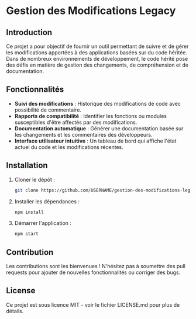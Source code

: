 # Gestion des Modifications Legacy

## Introduction
Ce projet a pour objectif de fournir un outil permettant de suivre et de gérer les modifications apportées à des applications basées sur du code héritée. Dans de nombreux environnements de développement, le code hérité pose des défis en matière de gestion des changements, de compréhension et de documentation.

## Fonctionnalités
- **Suivi des modifications** : Historique des modifications de code avec possibilité de commentaire.
- **Rapports de compatibilité** : Identifier les fonctions ou modules susceptibles d'être affectés par des modifications.
- **Documentation automatique** : Générer une documentation basée sur les changements et les commentaires des développeurs.
- **Interface utilisateur intuitive** : Un tableau de bord qui affiche l'état actuel du code et les modifications récentes.

## Installation
1. Cloner le dépôt : 
   ```bash
   git clone https://github.com/USERNAME/gestion-des-modifications-legacy.git
   ```
2. Installer les dépendances : 
   ```bash
   npm install
   ```
3. Démarrer l'application : 
   ```bash
   npm start
   ```

## Contribution
Les contributions sont les bienvenues ! N'hésitez pas à soumettre des pull requests pour ajouter de nouvelles fonctionnalités ou corriger des bugs.

## License
Ce projet est sous licence MIT - voir le fichier LICENSE.md pour plus de détails.
